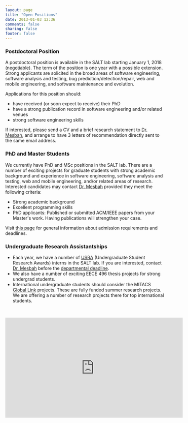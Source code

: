 ```yaml
---
layout: page
title: "Open Positions"
date: 2013-01-03 12:36
comments: false
sharing: false
footer: false 
---
```


<h3>Postdoctoral Position</h3> 
A postdoctoral position is available in the SALT lab starting January 1, 2018 (negotiable).  The term of the position is one year with a possible extension. 
Strong applicants are solicited in the broad areas of software engineering, software analysis and testing, bug prediction/detection/repair, web and mobile engineering, and software maintenance and evolution.

Applications for this position should: 
<ul>
<li>have received (or soon expect to receive) their PhD</li> 
<li>have a strong publication record in software engineering and/or related venues</li> 
<li>strong software engineering skills</li>
</ul>

If interested, please send a CV and a brief research statement to <a href="http://www.ece.ubc.ca/~amesbah/">Dr. Mesbah</a>, and arrange to have 3 letters of recommendation directly sent to the same email address. 


<h3>PhD and Master Students</h3>
<p>
	We currently have PhD and MSc positions in the SALT lab. There are a number of exciting projects for graduate students with strong academic background  and experience in software engineering, software analysis and testing, web and mobile engineering, and/or related areas of research. Interested candidates may contact <a href="http://www.ece.ubc.ca/~amesbah/">Dr. Mesbah</a> provided they meet the following criteria:</p>
<ul>
	<li>
		Strong academic background</li>
	<li>
		Excellent programming skills</li>
	<li>
		PhD applicants: Published or submitted ACM/IEEE papers from your Master's work. Having publications will strengthen your case.</li>
</ul>

<p> 
	Visit <a href="http://www.ece.ubc.ca/admissions/graduate">this page</a> for general information about admission requirements and deadlines.</p>


<h3>
	Undergraduate Research Assistantships</h3> 
<ul>
	<li>
		Each year, we have a number of <a href="http://www.nserc-crsng.gc.ca/students-etudiants/ug-pc/usra-brpc_eng.asp" target="_blank">USRA</a> (Undergraduate Student Research Awards) interns in the SALT lab. If you are interested, contact <a href="http://www.ece.ubc.ca/~amesbah/">Dr. Mesbah</a> before the <a href="http://www.ece.ubc.ca/academic-programs/undergraduate/nserc-usra-information">departmental deadline</a>.
	</li> 
	<li>
		We also have a number of exciting EECE 496 thesis projects for strong undergrad students. 
	</li>
	<li>
		International undergraduate students should consider the MITACS <a href="http://www.mitacs.ca/globalink">Global Link</a> projects. These are fully funded summer research projects. We are offering a number of research projects there for top international students.
	</li>
</ul>
<p>
	&nbsp;</p>
<center>
	<iframe allowfullscreen="" frameborder="0" height="315" src="http://www.youtube.com/embed/PCgUM1jKtdg" width="560"></iframe></center>
